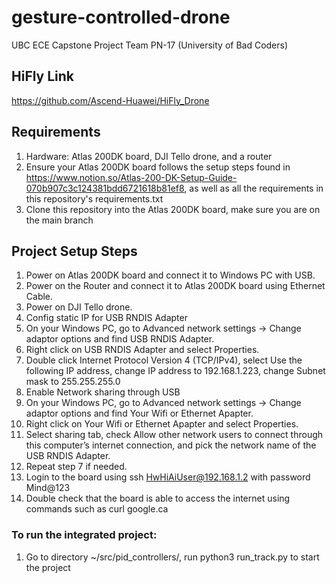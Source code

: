 # gesture-controlled-drone
UBC ECE Capstone Project Team PN-17 (University of Bad Coders)

## HiFly Link
https://github.com/Ascend-Huawei/HiFly_Drone

## Requirements 
1. Hardware: Atlas 200DK board, DJI Tello drone, and a router
2. Ensure your Atlas 200DK board follows the setup steps found in https://www.notion.so/Atlas-200-DK-Setup-Guide-070b907c3c124381bdd6721618b81ef8, as well as all the requirements in this repository's requirements.txt 
3. Clone this repository into the Atlas 200DK board, make sure you are on the main branch

## Project Setup Steps
1. Power on Atlas 200DK board and connect it to Windows PC with USB. 
2. Power on the Router and connect it to Atlas 200DK board using Ethernet Cable.
3. Power on DJI Tello drone.
4. Config static IP for USB RNDIS Adapter
5. On your Windows PC, go to Advanced network settings -> Change adaptor options and find USB RNDIS Adapter.
6. Right click on USB RNDIS Adapter and select Properties.
7. Double click Internet Protocol Version 4 (TCP/IPv4), select Use the following IP address, change IP address to 192.168.1.223, change Subnet mask to 255.255.255.0
8. Enable Network sharing through USB
9. On your Windows PC, go to Advanced network settings -> Change adaptor options and find Your Wifi or Ethernet Apapter.
10. Right click on Your Wifi or Ethernet Apapter and select Properties.
11. Select sharing tab, check Allow other network users to connect through this computer’s internet connection, and pick the network name of the USB RNDIS Adapter.
12. Repeat step 7 if needed.
13. Login to the board using ssh HwHiAiUser@192.168.1.2 with password Mind@123
14. Double check that the board is able to access the internet using commands such as curl google.ca

### To run the integrated project: 
1. Go to directory  ~/src/pid_controllers/, run python3 run_track.py to start the project
